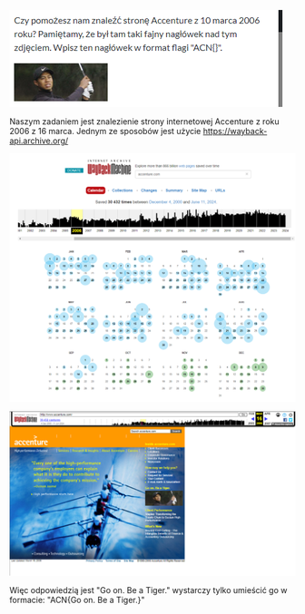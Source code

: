 ![Pasted image 20240611195432](attachements/Pasted%20image%2020240611195432.png)

Naszym zadaniem jest znalezienie strony internetowej Accenture z roku 2006 z 16 marca. Jednym ze sposobów jest użycie https://wayback-api.archive.org/

![Pasted image 20240611195758](attachements/Pasted%20image%2020240611195758.png)

![Pasted image 20240611195812](attachements/Pasted%20image%2020240611195812.png)

Więc odpowiedzią jest "Go on. Be a Tiger." wystarczy tylko umieścić go w formacie: 
"ACN{Go on. Be a Tiger.}"